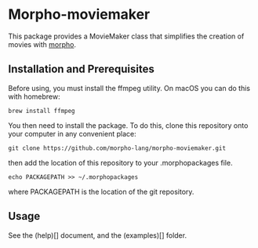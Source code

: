 # Morpho-moviemaker

This package provides a MovieMaker class that simplifies the creation of movies with [morpho](https://github.com/Morpho-lang/morpho). 

## Installation and Prerequisites

Before using, you must install the ffmpeg utility. On macOS you can do this with homebrew: 

    brew install ffmpeg

You then need to install the package. To do this, clone this repository onto your computer in any convenient place:

    git clone https://github.com/morpho-lang/morpho-moviemaker.git

then add the location of this repository to your .morphopackages file.

    echo PACKAGEPATH >> ~/.morphopackages 

where PACKAGEPATH is the location of the git repository. 

## Usage 

See the (help)[] document, and the (examples)[] folder. 

